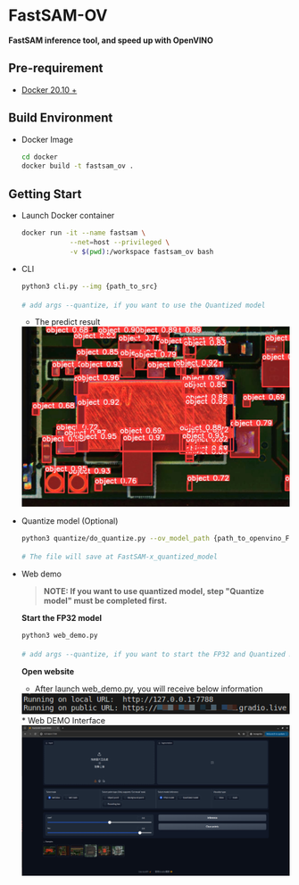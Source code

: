 # FastSAM-OV
**FastSAM inference tool, and speed up with OpenVINO**

## Pre-requirement
* [Docker 20.10 + ](https://docs.docker.com/engine/install/ubuntu/)

## Build Environment
* Docker Image
    ```bash
    cd docker
    docker build -t fastsam_ov .
    ```

## Getting Start
* Launch Docker container
    ```bash
    docker run -it --name fastsam \
                --net=host --privileged \
                -v $(pwd):/workspace fastsam_ov bash
    ```
* CLI
    ```bash
    python3 cli.py --img {path_to_src}

    # add args --quantize, if you want to use the Quantized model
    ```
    * The predict result
    <img src="fig/component1_result.png">
* Quantize model (Optional)
    ```bash
    python3 quantize/do_quantize.py --ov_model_path {path_to_openvino_FP32_xml_file}

    # The file will save at FastSAM-x_quantized_model
    ```
* Web demo
    >**NOTE: If you want to use quantized model, step "Quantize model" must be completed first.**

    **Start the FP32 model**
    ```bash
    python3 web_demo.py

    # add args --quantize, if you want to start the FP32 and Quantized models at the same time
    ```
    **Open website**
    * After launch web_demo.py, you will receive below information
    <img src="fig/gradio_entrypoint.png">
    * Web DEMO Interface
    <img src="fig/web_demo_interface.png">